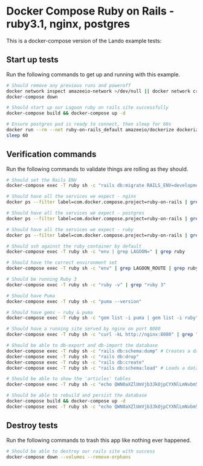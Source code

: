 Docker Compose Ruby on Rails - ruby3.1, nginx, postgres
========================================================

This is a docker-compose version of the Lando example tests:

Start up tests
--------------

Run the following commands to get up and running with this example.

```bash
# Should remove any previous runs and poweroff
docker network inspect amazeeio-network >/dev/null || docker network create amazeeio-network
docker-compose down

# Should start up our Lagoon ruby on rails site successfully
docker-compose build && docker-compose up -d

# Ensure postgres pod is ready to connect, then sleep for 60s
docker run --rm --net ruby-on-rails_default amazeeio/dockerize dockerize -wait tcp://postgres:5432 -timeout 1m
sleep 60
```

Verification commands
---------------------

Run the following commands to validate things are rolling as they should.

```bash
# Should set the Rails ENV
docker-compose exec -T ruby sh -c "rails db:migrate RAILS_ENV=development"

# Should have all the services we expect - nginx
docker ps --filter label=com.docker.compose.project=ruby-on-rails | grep Up | grep ruby-on-rails_nginx_1

# Should have all the services we expect - postgres
docker ps --filter label=com.docker.compose.project=ruby-on-rails | grep Up | grep ruby-on-rails_postgres_1

# Should have all the services we expect - ruby
docker ps --filter label=com.docker.compose.project=ruby-on-rails | grep Up | grep ruby-on-rails_ruby_1

# Should ssh against the ruby container by default
docker-compose exec -T ruby sh -c "env | grep LAGOON=" | grep ruby

# Should have the correct environment set
docker-compose exec -T ruby sh -c "env" | grep LAGOON_ROUTE | grep ruby.docker.amazee.io

# Should be running Ruby 3
docker-compose exec -T ruby sh -c "ruby -v" | grep "ruby 3"

# Should have Puma
docker-compose exec -T ruby sh -c "puma --version"

# Should have gems - ruby & puma
docker-compose exec -T ruby sh -c "gem list -i puma | gem list -i ruby"

# Should have a running site served by nginx on port 8080
docker-compose exec -T ruby sh -c "curl -kL http://nginx:8080" | grep "Articles"

# Should be able to db-export and db-import the database
docker-compose exec -T ruby sh -c "rails db:schema:dump" # Creates a database schema file db/schema.rb
docker-compose exec -T ruby sh -c "rails db:drop" 
docker-compose exec -T ruby sh -c "rails db:create" 
docker-compose exec -T ruby sh -c "rails db:schema:load" # Loads a database schema file db/schema.rb

# Should be able to show the 'articles' tables
docker-compose exec -T ruby sh -c "echo QWN0aXZlUmVjb3JkOjpCYXNlLmNvbm5lY3Rpb24udGFibGVfZXhpc3RzPyAnYXJ0aWNsZXMnCg== | base64 -d | rails console"

# Should be able to rebuild and persist the database
docker-compose build && docker-compose up -d
docker-compose exec -T ruby sh -c "echo QWN0aXZlUmVjb3JkOjpCYXNlLmNvbm5lY3Rpb24udGFibGVfZXhpc3RzPyAnYXJ0aWNsZXMnCg== | base64 -d | rails console"
```

Destroy tests
-------------

Run the following commands to trash this app like nothing ever happened.

```bash
# Should be able to destroy our rails site with success
docker-compose down --volumes --remove-orphans
```